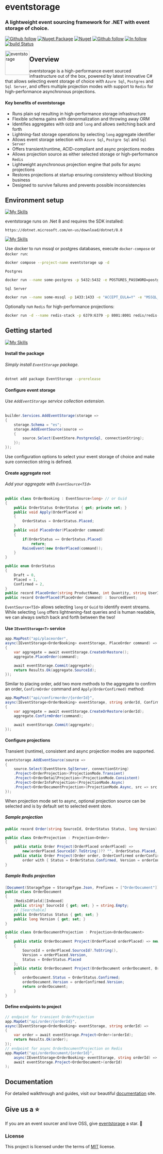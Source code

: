 # eventstorage

### A lightweight event sourcing framework for .NET with event storage of choice.

[![Github follow](https://img.shields.io/badge/follow-eventstorage-bf9136?logo=github)](https://github.com/eventstorage)
[![Nuget Package](https://badgen.net/nuget/v/eventstorage)](https://www.nuget.org/packages/eventstorage)
[![Nuget](https://badgen.net/nuget/dt/eventstorage)](https://www.nuget.org/packages/eventstorage)
[![Github follow](https://img.shields.io/badge/give_us_a-⭐-yellow?logo=github)](https://github.com/eventstorage/eventstorage)
[![In follow](https://img.shields.io/badge/follow-LinkedIn-blue?logo=linkedin)](https://www.linkedin.com/in/sarwansurchi/)
[![build Status](https://dev.azure.com/eventstorage/eventstorage/_apis/build/status%2Feventstorage?branchName=main&label=azure%20pipes)](https://dev.azure.com/eventstorage/eventstorage/_build/latest?definitionId=1&branchName=main)

<div align="left">
    <img src=".assets/es.png" width="80" height="80" style="float:left;" alt="eventstorage">
</div>

## Overview

eventstorage is a high-performance event sourced infrastructure out of the box, powered by latest
innovative C# that allows selecting event storage of choice with `Azure Sql`, `Postgres` and `Sql Server`,
and offers multiple projection modes with support to `Redis` for high-performance asynchronous projections.

#### Key benefits of eventstorage
* Runs plain sql resulting in high-performance storage infrastructure 
* Flexible schema gains with denormalization and throwing away ORM
* Identifies aggregates with `GUID` and `long` and allows switching back and forth
* Lightning-fast storage operations by selecting `long` aggregate identifier
* Allows event storage selection with `Azure Sql`, `Postgre Sql` and `Sql Server`
* Offers transient/runtime, ACID-compliant and async projections modes
* Allows projection source as either selected storage or high-performance `Redis`
* Lightweight asynchronous projection engine that polls for async projections
* Restores projections at startup ensuring consistency without blocking business
* Designed to survive failures and prevents possible inconsistencies

## Environment setup

[![My Skills](https://skillicons.dev/icons?i=dotnet)](https://dotnet.microsoft.com/en-us/download/dotnet/8.0)

eventstorage runs on .Net 8 and requires the SDK installed:

    https://dotnet.microsoft.com/en-us/download/dotnet/8.0

[![My Skills](https://skillicons.dev/icons?i=docker)](https://dotnet.microsoft.com/en-us/download/dotnet/8.0)

Use docker to run mssql or postgres databases, execute `docker-compose` or `docker run`:
```sh
docker compose --project-name eventstorage up -d
```
`Postgres`
```sh
docker run --name some-postgres -p 5432:5432 -e POSTGRES_PASSWORD=postgres -d postgres
```
`Sql Server`
```sh
docker run --name some-mssql -p 1433:1433 -e "ACCEPT_EULA=Y" -e "MSSQL_SA_PASSWORD=sysadmin@1234" -d mcr.microsoft.com/mssql/server:2019-latest
```
Optionally run `Redis` for high-performance projections:
```sh
docker run -d --name redis-stack -p 6379:6379 -p 8001:8001 redis/redis-stack:latest
```

## Getting started

[![My Skills](https://skillicons.dev/icons?i=vscode)](https://dotnet.microsoft.com/en-us/download/dotnet/8.0)
#### Install the package

###### Simply install `EventStorage` package.
```sh
dotnet add package EventStorage --prerelease
```
#### Configure event storage

###### Use `AddEventStorage` service collection extension.

```csharp
builder.Services.AddEventStorage(storage =>
{
    storage.Schema = "es";
    storage.AddEventSource(source =>
    {
        source.Select(EventStore.PostgresSql, connectionString);
    });
});
```
Use configuration options to select your event storage of choice and make sure connection string is defined.

#### Create aggregate root
###### Add your aggregate with `EventSource<TId>`

```csharp
public class OrderBooking : EventSource<long> // or Guid
{
    public OrderStatus OrderStatus { get; private set; }
    public void Apply(OrderPlaced e)
    {
        OrderStatus = OrderStatus.Placed;
    }
    public void PlaceOrder(PlaceOrder command)
    {
        if(OrderStatus == OrderStatus.Placed)
            return;
        RaiseEvent(new OrderPlaced(command));
    }
}

public enum OrderStatus
{
    Draft = 0,
    Placed = 1,
    Confirmed = 2,
}
public record PlaceOrder(string ProductName, int Quantity, string UserId);
public record OrderPlaced(PlaceOrder Command) : SourcedEvent;
```
`EventSource<TId>` allows selecting `long` or `Guid` to identify event streams.
While selecting `long` offers lightnening-fast queries and is human readable, we can always switch back and forth between the two!

#### Use `IEventStorage<T>` service

```csharp
app.MapPost("api/placeorder", 
async(IEventStorage<OrderBooking> eventStorage, PlaceOrder command) =>
{
    var aggregate = await eventStorage.CreateOrRestore();
    aggregate.PlaceOrder(command);

    await eventStorage.Commit(aggregate);
    return Results.Ok(aggregate.SourceId);
});
```

Similar to placing order, add two more methods to the aggregate to confirm an order, `ConfirmOrder` command and `Apply(OrderConfirmed)` method:

```csharp
app.MapPost("api/confirmorder/{orderId}", 
async(IEventStorage<OrderBooking> eventStorage, string orderId, ConfirmOrder command) =>
{
    var aggregate = await eventStorage.CreateOrRestore(orderId);
    aggregate.ConfirmOrder(command);

    await eventStorage.Commit(aggregate);
});
```

#### Configure projections
Transient (runtime), consistent and async projection modes are supported.

```csharp
eventstorage.AddEventSource(source =>
{
    source.Select(EventStore.SqlServer, connectionString)
    .Project<OrderProjection>(ProjectionMode.Transient)
    .Project<OrderDetailProjection>(ProjectionMode.Consistent)
    .Project<OrderInfoProjection>(ProjectionMode.Async)
    .Project<OrderDocumentProjection>(ProjectionMode.Async, src => src.Redis("redis://localhost"));
});
```
When projection mode set to async, optional projection source can be selected and is by default set to selected event store.

##### Sample projection
```csharp
public record Order(string SourceId, OrderStatus Status, long Version);

public class OrderProjection : Projection<Order>
{
    public static Order Project(OrderPlaced orderPlaced) => 
        new(orderPlaced.SourceId?.ToString()?? "", OrderStatus.Placed, orderPlaced.Version);
    public static Order Project(Order order, OrderConfirmed orderConfirmed) =>
        order with { Status = OrderStatus.Confirmed, Version = orderConfirmed.Version };
}
```
##### Sample Redis projection
```csharp
[Document(StorageType = StorageType.Json, Prefixes = ["OrderDocument"])]
public class OrderDocument
{
    [RedisIdField][Indexed]
    public string? SourceId { get; set; } = string.Empty;
    // [Searchable]
    public OrderStatus Status { get; set; }
    public long Version { get; set; }
}

public class OrderDocumentProjection : Projection<OrderDocument>
{
    public static OrderDocument Project(OrderPlaced orderPlaced) => new()
    {
        SourceId = orderPlaced.SourceId?.ToString(),
        Version = orderPlaced.Version,
        Status = OrderStatus.Placed
    };
    public static OrderDocument Project(OrderDocument orderDocument, OrderConfirmed orderConfirmed)
    {
        orderDocument.Status = OrderStatus.Confirmed;
        orderDocument.Version = orderConfirmed.Version;
        return orderDocument;
    }
}
```

#### Define endpoints to project
```csharp
// endpoint for transient OrderProjection
app.MapGet("api/order/{orderId}",
async(IEventStorage<OrderBooking> eventStorage, string orderId) =>
{
    var order = await eventStorage.Project<Order>(orderId);
    return Results.Ok(order);
});
// endpoint for async OrderDocumentProjection on Redis
app.MapGet("api/orderDocument/{orderId}",
    async(IEventStorage<OrderBooking> eventStorage, string orderId) =>
    await eventStorage.Project<OrderDocument>(orderId)
);
```

## Documentation
For detailed walkthrough and guides, visit our beautiful [documentation](https://eventstorage.github.io) site.


## Give us a ⭐
If you are an event sourcer and love OSS, give [eventstorage](https://github.com/eventstorage/eventstorage) a star. :purple_heart:

### License

This project is licensed under the terms of [MIT](https://github.com/eventstorage/eventstorage/blob/main/LICENSE) license.
